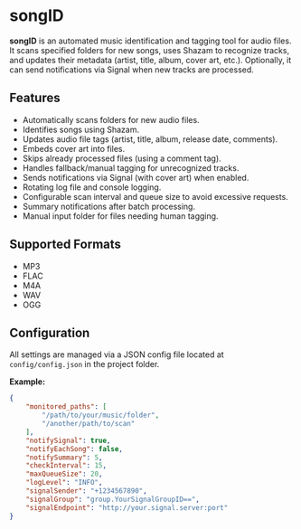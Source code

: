 # songID

**songID** is an automated music identification and tagging tool for audio files. It scans specified folders for new songs, uses Shazam to recognize tracks, and updates their metadata (artist, title, album, cover art, etc.). Optionally, it can send notifications via Signal when new tracks are processed.

## Features

- Automatically scans folders for new audio files.
- Identifies songs using Shazam.
- Updates audio file tags (artist, title, album, release date, comments).
- Embeds cover art into files.
- Skips already processed files (using a comment tag).
- Handles fallback/manual tagging for unrecognized tracks.
- Sends notifications via Signal (with cover art) when enabled.
- Rotating log file and console logging.
- Configurable scan interval and queue size to avoid excessive requests.
- Summary notifications after batch processing.
- Manual input folder for files needing human tagging.

## Supported Formats

- MP3
- FLAC
- M4A
- WAV
- OGG

## Configuration

All settings are managed via a JSON config file located at `config/config.json` in the project folder.

**Example:**

```json
{
    "monitored_paths": [
        "/path/to/your/music/folder",
        "/another/path/to/scan"
    ],
    "notifySignal": true,
    "notifyEachSong": false,
    "notifySummary": 5,
    "checkInterval": 15,
    "maxQueueSize": 20,
    "logLevel": "INFO",
    "signalSender": "+1234567890",
    "signalGroup": "group.YourSignalGroupID==",
    "signalEndpoint": "http://your.signal.server:port"
}